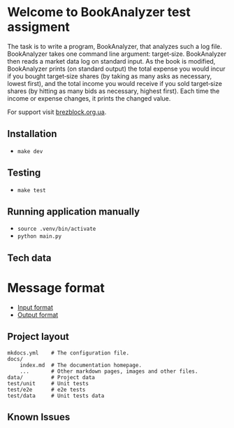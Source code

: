 # Welcome to BookAnalyzer test assigment

The task is to write a program, BookAnalyzer, that analyzes such a log file.
BookAnalyzer takes one command line argument: target‐size. BookAnalyzer then
reads a market data log on standard input. As the book is modified,
BookAnalyzer prints (on standard output) the total expense you would incur if
you bought target‐size shares (by taking as many asks as necessary, lowest
first), and the total income you would receive if you sold target‐size shares
(by hitting as many bids as necessary, highest first). Each time the income or
expense changes, it prints the changed value.

For support visit [brezblock.org.ua](https://brezblock.org.ua).

## Installation

* `make dev`

## Testing

* `make test`

## Running application manually

* `source .venv/bin/activate`
* `python main.py`

## Tech data

# Message format

* [Input format](./format/input.md)
* [Output format](./format/output.md)

## Project layout

    mkdocs.yml    # The configuration file.
    docs/
        index.md  # The documentation homepage.
        ...       # Other markdown pages, images and other files.
    data/         # Project data
    test/unit     # Unit tests
    test/e2e      # e2e tests
    test/data     # Unit tests data

## Known Issues

